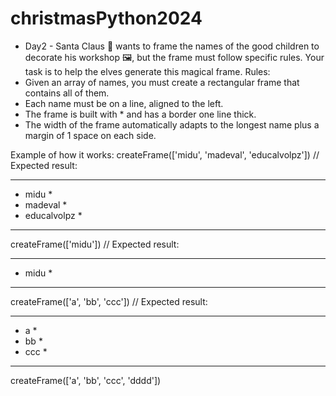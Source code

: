 # christmasPython2024
- Day2 -
Santa Claus 🎅 wants to frame the names of the good children to decorate his workshop 🖼️, but the frame must follow specific rules. Your task is to help the elves generate this magical frame.
Rules:
- Given an array of names, you must create a rectangular frame that contains all of them.
- Each name must be on a line, aligned to the left.
- The frame is built with * and has a border one line thick.
- The width of the frame automatically adapts to the longest name plus a margin of 1 space on each side.

Example of how it works:
createFrame(['midu', 'madeval', 'educalvolpz'])
// Expected result:
***************
* midu        *
* madeval     *
* educalvolpz *
***************

createFrame(['midu'])
// Expected result:
********
* midu *
********

createFrame(['a', 'bb', 'ccc'])
// Expected result:
*******
* a   *
* bb  *
* ccc *
*******

createFrame(['a', 'bb', 'ccc', 'dddd'])